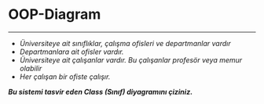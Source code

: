 # **OOP-Diagram**

***

- *Üniversiteye ait sınıflıklar, çalışma ofisleri ve departmanlar vardır*
- *Departmanlara ait ofisler vardır.*
- *Üniversiteye ait çalışanlar vardır. Bu çalışanlar profesör veya memur olabilir*
- *Her çalışan bir ofiste çalışır.*

***Bu sistemi tasvir eden Class (Sınıf) diyagramını çiziniz.***
